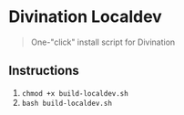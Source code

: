 # Divination Localdev

> One-"click" install script for Divination

## Instructions

1. `chmod +x build-localdev.sh`
1. `bash build-localdev.sh`
